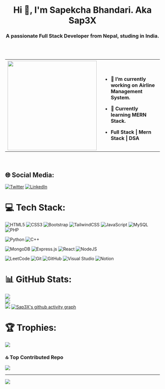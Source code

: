 <h1 align="center">Hi 👋, I'm Sapekcha Bhandari. Aka Sap3X</h1>
<h3 align="center">A passionate Full Stack Developer from Nepal, studing in India.</h3>

<br><br>
<table align="center" cellspacing="0" cellpadding="0" style="border: none;">
    <tr>
        <th>
            <img align='left' src="https://media.giphy.com/media/M9gbBd9nbDrOTu1Mqx/giphy.gif" width="290">
        </th>
<th align='left'>
<br>


- 🔭 I’m currently working on Airline Management System.
            
- 🌱 Currently learning MERN Stack.

- Full Stack | Mern Stack | DSA 

</th>
    </tr>
</table>
<br>

## 🌐 Social Media:
[![Twitter](https://img.shields.io/badge/Twitter-%231DA1F2.svg?logo=Twitter&logoColor=white)](https://x.com/_Sap3x_)
[![LinkedIn](https://img.shields.io/badge/LinkedIn-%230077B5.svg?logo=linkedin&logoColor=white)](https://linkedin.com/in/sapekcha-bhandari)


# 💻 Tech Stack:
![HTML5](https://img.shields.io/badge/html5-%23E34F26.svg?style=for-the-badge&logo=html5&logoColor=white)
![CSS3](https://img.shields.io/badge/css3-%231572B6.svg?style=for-the-badge&logo=css3&logoColor=white)
![Bootstrap](https://img.shields.io/badge/bootstrap-%23563D7C.svg?style=for-the-badge&logo=bootstrap&logoColor=white)
![TailwindCSS](https://img.shields.io/badge/tailwindcss-%2338B2AC.svg?style=for-the-badge&logo=tailwind-css&logoColor=white)
![JavaScript](https://img.shields.io/badge/javascript-%23323330.svg?style=for-the-badge&logo=javascript&logoColor=%23F7DF1E)
![MySQL](https://img.shields.io/badge/mysql-%2300f.svg?style=for-the-badge&logo=mysql&logoColor=white)
![PHP](https://img.shields.io/badge/php-%23777BB4.svg?style=for-the-badge&logo=php&logoColor=white)

![Python](https://img.shields.io/badge/python-3670A0?style=for-the-badge&logo=python&logoColor=ffdd54)
![C++](https://img.shields.io/badge/c++-%2300599C.svg?style=for-the-badge&logo=c%2B%2B&logoColor=white)

![MongoDB](https://img.shields.io/badge/MongoDB-%234ea94b.svg?style=for-the-badge&logo=mongodb&logoColor=white)
![Express.js](https://img.shields.io/badge/express.js-%23404d59.svg?style=for-the-badge&logo=express&logoColor=%2361DAFB)
![React](https://img.shields.io/badge/react-%2320232a.svg?style=for-the-badge&logo=react&logoColor=%2361DAFB)
![NodeJS](https://img.shields.io/badge/node.js-6DA55F?style=for-the-badge&logo=node.js&logoColor=white)


![LeetCode](https://img.shields.io/badge/LeetCode-000000?style=for-the-badge&logo=LeetCode&logoColor=#d16c06)
![Git](https://img.shields.io/badge/git-%23F05033.svg?style=for-the-badge&logo=git&logoColor=white)
![GitHub](https://img.shields.io/badge/github-%23121011.svg?style=for-the-badge&logo=github&logoColor=white)
![Visual Studio](https://img.shields.io/badge/Visual%20Studio-5C2D91.svg?style=for-the-badge&logo=visual-studio&logoColor=white)
![Notion](https://img.shields.io/badge/Notion-%23000000.svg?style=for-the-badge&logo=notion&logoColor=white)


# 📊 GitHub Stats:
![](https://github-readme-stats.vercel.app/api?username=Sap3X&theme=dark&hide_border=false&include_all_commits=false&count_private=false)<br/>
![](https://github-readme-streak-stats.herokuapp.com/?user=Sap3X&theme=dark&hide_border=false)<br/>
![](https://github-readme-stats.vercel.app/api/top-langs/?username=Sap3X&theme=dark&hide_border=false&include_all_commits=false&count_private=false&layout=compact)
[![Sap3X's github activity graph](https://github-readme-activity-graph.vercel.app/graph?username=Sap3X&theme=react-dark)](https://github.com/Sap3X/github-readme-activity-graph)


# 🏆 Trophies:
![](https://github-profile-trophy.vercel.app/?username=sap3x)<br>


### 🔝 Top Contributed Repo
![](https://github-contributor-stats.vercel.app/api?username=Sap3X&limit=5&theme=tokyonight&combine_all_yearly_contributions=true)


------
[![](https://visitcount.itsvg.in/api?id=Sap3X&icon=0&color=0)](https://visitcount.itsvg.in)

